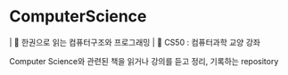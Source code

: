 # ComputerScience

| 📘 한권으로 읽는 컴퓨터구조와 프로그래밍
| 🎤 CS50 : 컴퓨터과학 교양 강좌

Computer Science와 관련된 책을 읽거나 강의를 듣고 정리, 기록하는 repository
